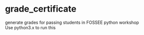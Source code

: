 # grade_certificate
generate grades for passing students in FOSSEE python workshop <br />
Use python3.x to run this

